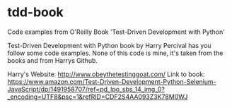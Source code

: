# tdd-book
Code examples from O'Reilly Book 'Test-Driven Development with Python'  

Test-Driven Development with Python book by Harry Percival has you follow some code examples.
None of this code is mine, it's taken from the books and from Harrys Github.

Harry's Website: http://www.obeythetestinggoat.com/
Link to book: https://www.amazon.com/Test-Driven-Development-Python-Selenium-JavaScript/dp/1491958707/ref=pd_lpo_sbs_14_img_0?_encoding=UTF8&psc=1&refRID=CDF2S4AA093Z3K78M0WJ


